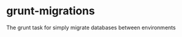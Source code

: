 grunt-migrations
================

The grunt task for simply migrate databases between environments
